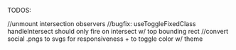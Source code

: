 TODOS:

//unmount intersection observers
//bugfix: useToggleFixedClass handleIntersect should only fire on intersect w/ top bounding rect
//convert social .pngs to svgs for responsiveness + to toggle color w/ theme